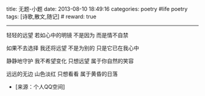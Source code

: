 title: 无题-小题
date: 2013-08-10 18:49:16
categories: poetry #life poetry
tags: [诗歌,散文,随记]  # <!--more-->
reward: true

---

轻轻的远望
若如心中的明镜
不是因为
而是情不自禁

<!--more-->

如果不去选择
我还将远望
不是为别的
只是它已在我心中

静静地守护
我不希望变化
只想远望
属于你自然的笑容


远远的无边
山色淡红
只想看看
属于黄昏的日落

- [来源：个人QQ空间]